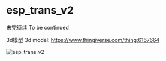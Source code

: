 # esp_trans_v2

未完待续 To be continued

3d模型 3d model: https://www.thingiverse.com/thing:6167664

![esp_trans_v2](https://github.com/ic1414/esp_trans_v2/assets/93729382/7923f8aa-724e-4523-98dc-985d908c46cc)


